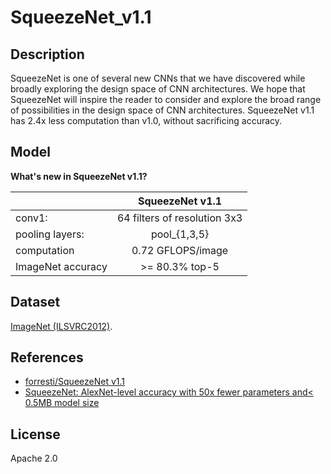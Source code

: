 <!--- SPDX-License-Identifier: Apache-2.0 -->

# SqueezeNet_v1.1

## Description

SqueezeNet is one of several new CNNs that we have
discovered while broadly exploring the design space of CNN
architectures. We hope that SqueezeNet will inspire the
reader to consider and explore the broad range of
possibilities in the design space of CNN architectures.
SqueezeNet v1.1 has 2.4x less computation than v1.0, without
sacrificing accuracy.

## Model

**What's new in SqueezeNet v1.1?**

|                 | SqueezeNet v1.1                  |
| :-------------  | :-----:                          |
| conv1:          | 64 filters of resolution 3x3     |
| pooling layers: | pool_{1,3,5}                     |
| computation     | 0.72 GFLOPS/image                |
|ImageNet accuracy| >= 80.3% top-5                   |

## Dataset

[ImageNet (ILSVRC2012)](http://www.image-net.org/challenges/LSVRC/2012/).

## References

* [forresti/SqueezeNet v1.1](https://github.com/forresti/SqueezeNet/tree/master/SqueezeNet_v1.1)
* [SqueezeNet: AlexNet-level accuracy with 50x fewer parameters and< 0.5MB model size](https://arxiv.org/pdf/1602.07360v3.pdf)

## License

Apache 2.0
